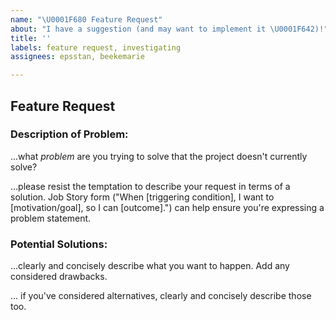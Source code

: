 ```yaml
---
name: "\U0001F680 Feature Request"
about: "I have a suggestion (and may want to implement it \U0001F642)!"
title: ''
labels: feature request, investigating
assignees: epsstan, beekemarie

---
```


## Feature Request

### Description of Problem:
...what *problem* are you trying to solve that the project doesn't currently solve?

...please resist the temptation to describe your request in terms of a solution.  Job Story form ("When [triggering condition], I want to [motivation/goal], so I can [outcome].") can help ensure you're expressing a problem statement.

### Potential Solutions:
...clearly and concisely describe what you want to happen. Add any considered drawbacks.

... if you've considered alternatives, clearly and concisely describe those too.
